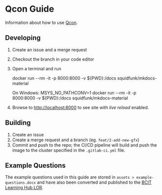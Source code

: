 # Qcon Guide

Information about how to use [Qcon](https://qcon.ltc.bcit.ca).

## Developing

1. Create an issue and a merge request
1. Checkout the branch in your code editor
1. Open a terminal and run

    docker run --rm -it -p 8000:8000 -v ${PWD}:/docs squidfunk/mkdocs-material

    On Windows:
    MSYS_NO_PATHCONV=1 docker run --rm -it -p 8000:8000 -v ${PWD}:/docs squidfunk/mkdocs-material

1. Browse to [http://localhost:8000](http://localhost:8000) to see site with *live reload* enabled.

## Building

1. Create an issue
1. Create a merge request and a branch (eg. `feat/2-add-new-gfx`)
1. Commit and push to the repo; the CI/CD pipeline will build and push the image to the cluster specified in the `.gitlab-ci.yml` file.

## Example Questions

The example questions used in this guide are stored in `assets > example-questions.docx` and have also been converted and published to the [BCIT Learning Hub LOR](https://learn.bcit.ca/d2l/lor/viewer/view.d2l?ou=6605&loIdentId=41953).
